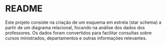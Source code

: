 # README
Este projeto consiste na criação de um esquema em estrela (star schema) a partir de um diagrama relacional, focando na análise dos dados dos professores. Os dados foram convertidos para facilitar consultas sobre cursos ministrados, departamentos e outras informações relevantes.





